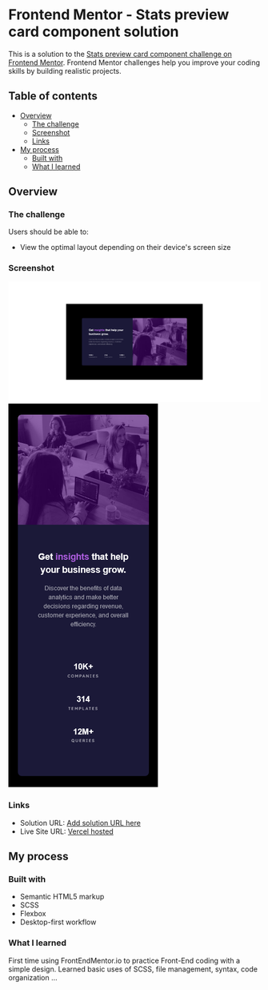 # Frontend Mentor - Stats preview card component solution

This is a solution to the [Stats preview card component challenge on Frontend Mentor](https://www.frontendmentor.io/challenges/stats-preview-card-component-8JqbgoU62). Frontend Mentor challenges help you improve your coding skills by building realistic projects. 

## Table of contents

- [Overview](#overview)
  - [The challenge](#the-challenge)
  - [Screenshot](#screenshot)
  - [Links](#links)
- [My process](#my-process)
  - [Built with](#built-with)
  - [What I learned](#what-i-learned)

## Overview

### The challenge

Users should be able to:

- View the optimal layout depending on their device's screen size

### Screenshot

![desktop-layout](./desktop-layout.png?raw=true "Desktop Layout")
![mobile-layout](./mobile-layout.png?raw=true "Mobile Layout")

### Links

- Solution URL: [Add solution URL here](https://fem-stats-card-component.vercel.app/)
- Live Site URL: [Vercel hosted](https://fem-stats-card-component.vercel.app/)

## My process

### Built with

- Semantic HTML5 markup
- SCSS
- Flexbox
- Desktop-first workflow

### What I learned

First time using FrontEndMentor.io to practice Front-End coding with a simple design. Learned basic uses of SCSS, file management, syntax, code organization ... 